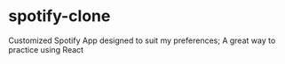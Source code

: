 # spotify-clone
Customized Spotify App designed to suit my preferences; A great way to practice using React

